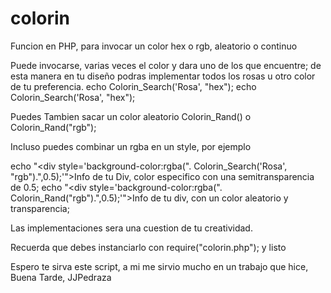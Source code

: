 # colorin
Funcion en PHP, para invocar un color hex o rgb, aleatorio o continuo

Puede invocarse, varias veces el color y dara uno de los que encuentre; de esta manera en tu diseño podras implementar todos los rosas u otro color de tu preferencia.
echo Colorin_Search('Rosa', "hex");
echo Colorin_Search('Rosa', "hex");

Puedes Tambien sacar un color aleatorio  Colorin_Rand() o  Colorin_Rand("rgb");


Incluso puedes combinar un rgba en un style, por ejemplo

echo "<div style='background-color:rgba(". Colorin_Search('Rosa', "rgb").",0.5);'">Info de tu Div, color especifico con una semitransparencia de 0.5</div>;
echo "<div style='background-color:rgba(". Colorin_Rand("rgb").",0.5);'">Info de tu div, con un color aleatorio y transparencia</div>;


Las implementaciones sera una cuestion de tu creatividad.

Recuerda que debes instanciarlo con require("colorin.php"); y listo


Espero te sirva este script, a mi me sirvio mucho en un trabajo que hice,
Buena Tarde, JJPedraza

